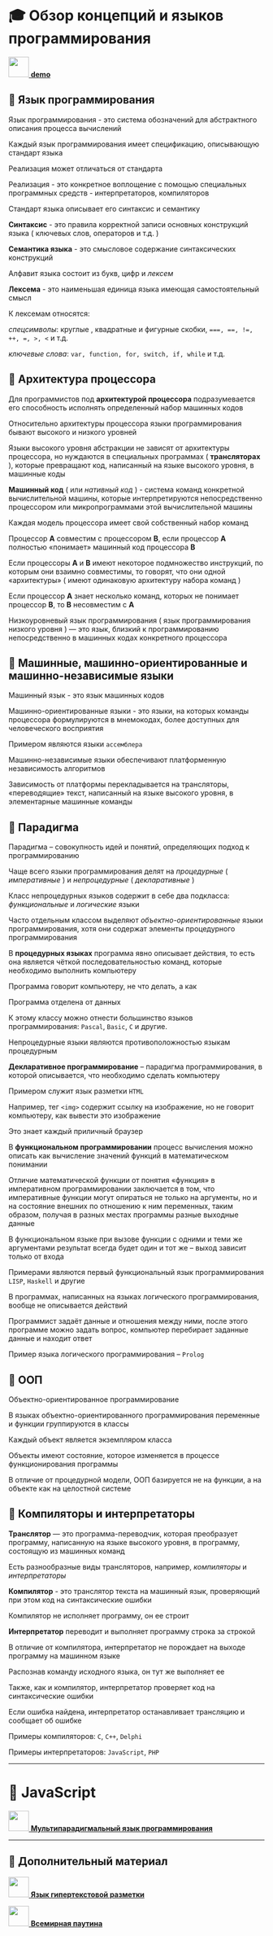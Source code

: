 # :mortar_board: Обзор концепций и языков программирования
[<img src="https://garevna.github.io/js-samples/images/google-slides-ico.png" height="40"/> **demo**](https://docs.google.com/presentation/d/e/2PACX-1vSpj71UvZmrwHsdtLFOrjXQJADTMosCPAoutK423NIhTR-LviXyhgvm-2z3S8QcyX5GCpHwWSnMPKCg/pub?start=true&loop=true&delayms=10000 "Просмотр презентации")

## 📖 Язык программирования

Язык программирования - это система обозначений для абстрактного описания процесса вычислений

Каждый язык программирования имеет спецификацию, описывающую стандарт языка

Реализация может отличаться от стандарта

Реализация - это конкретное воплощение с помощью специальных программных средств - интерпретаторов, компиляторов

Стандарт языка описывает его синтаксис и семантику

**Синтаксис** - это правила корректной записи основных конструкций языка 
( ключевых слов, операторов и т.д. )

**Семантика языка** - это смысловое содержание синтаксических конструкций

Алфавит языка состоит из букв, цифр и *лексем*

**Лексема** - это наименьшая единица языка имеющая самостоятельный смысл

К лексемам относятся:

*спецсимволы*:  круглые , квадратные и фигурные скобки, ```===, ==, !=, ++, =, >, <``` и т.д.

*ключевые слова*: ```var, function, for, switch, if, while``` и т.д.

## 📖 Архитектура процессора

Для программистов под **архитектурой процессора** подразумевается его способность 
исполнять определенный набор машинных кодов

Относительно архитектуры процессора языки программирования бывают высокого и низкого уровней

Языки высокого уровня абстракции не зависят от архитектуры процессора, 
но нуждаются в специальных программах ( **трансляторах** ), 
которые превращают код, написанный на языке высокого уровня, в машинные коды

**Машинный код** ( или *нативный код* ) -  система команд конкретной вычислительной машины, 
которые интерпретируются непосредственно процессором или микропрограммами этой вычислительной машины

Каждая модель процессора имеет свой собственный набор команд

Процессор **A** совместим с процессором **B**, если процессор **A** полностью «понимает» машинный код процессора **B** 

Если процессоры **A** и **B** имеют некоторое подмножество инструкций, по которым они взаимно совместимы, 
то говорят, что они одной «архитектуры» ( имеют одинаковую архитектуру набора команд )

Если процессор **A** знает несколько команд, которых не понимает процессор **B**, то **B** несовместим с **A**

Низкоуровневый язык программирования ( язык программирования низкого уровня ) — это язык, 
близкий к программированию непосредственно в машинных кодах конкретного процессора

## 📖 Машинные, машинно-ориентированные и машинно-независимые языки

Машинный язык - это язык машинных кодов

Машинно-ориентированные языки - это языки, на которых команды процессора формулируются в мнемокодах, 
более доступных для человеческого восприятия

Примером являются языки ```ассемблера```

Машинно-независимые языки обеспечивают платформенную независимость алгоритмов

Зависимость от платформы перекладывается на трансляторы, «переводящие» текст, 
написанный на языке высокого уровня, в элементарные машинные команды

## 📖 Парадигма

Парадигма – совокупность идей и понятий, определяющих подход к программированию

Чаще всего языки программирования делят на *процедурные* ( *императивные* ) 
и *непроцедурные* ( *декларативные* )

Класс непроцедурных языков содержит в себе два подкласса: *функциональные* и *логические* языки

Часто отдельным классом выделяют *объектно-ориентированные* языки программирования, 
хотя они содержат элементы процедурного программирования

В **процедурных языках** программа явно описывает действия, 
то есть она является чёткой последовательностью команд, 
которые необходимо выполнить компьютеру

Программа говорит компьютеру, не что делать, а как

Программа отделена от данных

К этому классу можно отнести большинство языков программирования: ```Pascal```, ```Basic```, ```C``` и другие.

Непроцедурные языки являются противоположностью языкам процедурным

**Декларативное программирование** – парадигма программирования, в которой описывается, 
что необходимо сделать компьютеру

Примером служит язык разметки ```HTML```

Например, тег ```<img>``` содержит ссылку на изображение, 
но не говорит компьютеру, как вывести это изображение

Это знает каждый приличный браузер

В **функциональном программировании** процесс вычисления можно описать 
как вычисление значений функций в математическом понимании

Отличие математической функции от понятия «функция» в императивном программировании заключается в том, 
что императивные функции могут опираться не только на аргументы, 
но и на состояние внешних по отношению к ним переменных, 
таким образом, получая в разных местах программы разные выходные данные

В функциональном языке при вызове функции с одними и теми же аргументами 
результат всегда будет один и тот же – выход зависит только от входа

Примерами являются первый функциональный язык программирования ```LISP```, ```Haskell``` и другие

В программах, написанных на языках логического программирования, вообще не описывается действий

Программист задаёт данные и отношения между ними, 
после этого программе можно задать вопрос, 
компьютер перебирает заданные данные и находит ответ

Пример языка логического программирования – ```Prolog```

## 📖 ООП

Объектно-ориентированное программирование

В языках объектно-ориентированного программирования переменные и функции группируются в классы

Каждый объект является экземпляром класса

Объекты имеют состояние, которое изменяется в процессе функционирования программы

В отличие от процедурной модели, ООП базируется не на функции, 
а на объекте как на целостной системе

## 📖 Компиляторы и интерпретаторы

**Транслятор** — это программа-переводчик, которая преобразует программу, написанную на языке высокого уровня, 
в программу, состоящую из машинных команд

Есть разнообразные виды трансляторов, например, *компиляторы* и *интерпретаторы*

**Компилятор** - это транслятор текста на машинный язык, проверяющий при этом код на синтаксические ошибки

Компилятор не исполняет программу, он ее строит

**Интерпретатор** переводит и выполняет программу строка за строкой

В отличие от компилятора, интерпретатор не порождает на выходе программу на машинном языке

Распознав команду исходного языка, он тут же выполняет ее

Также, как и компилятор, интерпретатор проверяет код на синтаксические ошибки

Если ошибка найдена, интерпретатор останавливает трансляцию и сообщает об ошибке

Примеры компиляторов: ```С```, ```С++```, ```Delphi```

Примеры интерпретаторов: ```JavaScript```, ```PHP```

***

# 📖 JavaScript

[<img src="https://garevna.github.io/js-samples/images/google-slides-ico.png" height="40"/> **Мультипарадигмальный язык программирования**](https://docs.google.com/presentation/d/e/2PACX-1vRlJKEbfaL0TBFgKlh-thWxPbddXsbt6_Ml1-aM1OmOAztVHxQ7pKpwqpoovLldfIZ1tmf3P5CLFLaX/pub?start=true&loop=true&delayms=15000 "Просмотр презентации")

***

## 📖 Дополнительный материал

[<img src="https://garevna.github.io/js-samples/images/google-slides-ico.png" height="40"/> **Язык гипертекстовой разметки**](https://docs.google.com/presentation/d/e/2PACX-1vT9NDRlX0YBgJnG8mnfBWUN7amXuTu80kGWfPMwNPT0AgWLZUrL7IwntyHIo2Lp1o6h1HnF3gOZUETC/pub?start=true&loop=true&delayms=30000 "Просмотр презентации")

[<img src="https://garevna.github.io/js-samples/images/google-slides-ico.png" height="40"/> **Всемирная паутина**](https://docs.google.com/presentation/d/e/2PACX-1vQmHcWRjdwPwZbciTavoqSt8hJzjP8ifwx8ktGL5Cr72d66qAg9Y7tADq1n1UpP1iNRucheGd6ZeJmt/pub?start=true&loop=true&delayms=30000 "Просмотр презентации")
